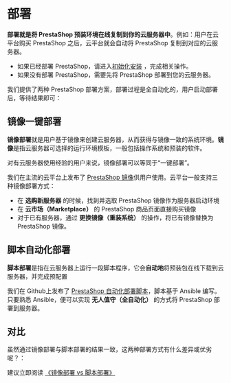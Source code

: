 # 部署

**部署就是将 PrestaShop 预装环境在线复制到你的云服务器中**。例如：用户在云平台购买 PrestaShop 之后，云平台就会自动将 PrestaShop 复制到对应的云服务器。

- 如果已经部署 PrestaShop，请进入[初始化安装](/zh/stack-installation.md) ，完成相关操作。
- 如果没有部署 PrestaShop，需要先将 PrestaShop 部署到您的云服务器。

我们提供了两种 PrestaShop 部署方案，部署过程是全自动化的，用户启动部署后，等待结果即可：

## 镜像一键部署

**镜像部署**就是用户基于镜像来创建云服务器，从而获得与镜像一致的系统环境。**镜像**是指云服务器可选择的运行环境模板，一般包括操作系统和预装的软件。

对有云服务器使用经验的用户来说，镜像部署可以等同于“一键部署”。

我们在主流的云平台上发布了 [PrestaShop 镜像](https://apps.websoft9.com/prestashop)供用户使用。云平台一般支持三种镜像部署方式：

* 在 **选购新服务器** 的时候，找到并选取 PrestaShop 镜像作为服务器启动环境
* 在 **云市场（Marketplace）**  的 PrestaShop 商品页面直接购买镜像
* 对于已有服务器，通过 **更换镜像（重装系统）** 的操作，将已有镜像替换为 PrestaShop 镜像。

## 脚本自动化部署

**脚本部署**是指在云服务器上运行一段脚本程序，它会**自动地**将预装包在线下载到云服务器，并完成预配置

我们在 Github上发布了 [PrestaShop 自动化部署脚本](https://github.com/Websoft9/ansible-prestashop)，脚本基于 Ansible 编写。只要熟悉 Ansible，便可以实现 **无人值守（全自动化）** 的方式将 PrestaShop 部署到服务器。

## 对比

虽然通过镜像部署与脚本部署的结果一致，这两种部署方式有什么差异或优劣呢？：

建议立即阅读 [《镜像部署 vs 脚本部署》](https://support.websoft9.com/docs/faq/zh/bz-product.html#镜像部署-vs-脚本部署)